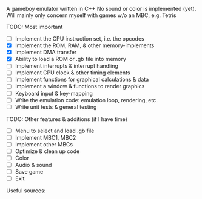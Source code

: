 A gameboy emulator written in C++
No sound or color is implemented (yet).
Will mainly only concern myself with games w/o an MBC, e.g. Tetris

TODO: Most important
- [ ] Implement the CPU instruction set, i.e. the opcodes
- [x] Implement the ROM, RAM, & other memory-implements
- [x] Implement DMA transfer
- [x] Ability to load a ROM or .gb file into memory
- [ ] Implement interrupts & interrupt handling
- [ ] Implement CPU clock & other timing elements
- [ ] Implement functions for graphical calculations & data
- [ ] Implement a window & functions to render graphics
- [ ] Keyboard input & key-mapping
- [ ] Write the emulation code: emulation loop, rendering, etc.
- [ ] Write unit tests & general testing

TODO: Other features & additions (if I have time)
- [ ] Menu to select and load .gb file
- [ ] Implement MBC1, MBC2
- [ ] Implement other MBCs
- [ ] Optimize & clean up code
- [ ] Color
- [ ] Audio & sound
- [ ] Save game
- [ ] Exit

Useful sources: